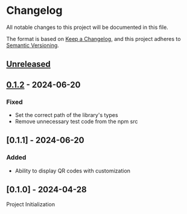 # Changelog

All notable changes to this project will be documented in this file.

The format is based on [Keep a Changelog](https://keepachangelog.com/en/1.1.0/),
and this project adheres to [Semantic Versioning](https://semver.org/spec/v2.0.0.html).

## [Unreleased]

## [0.1.2] - 2024-06-20

### Fixed

- Set the correct path of the library's types
- Remove unnecessary test code from the npm src

## [0.1.1] - 2024-06-20

### Added

- Ability to display QR codes with customization

## [0.1.0] - 2024-04-28

Project Initialization

[unreleased]: https://github.com/afonsograca/react-native-qr-code/compare/0.1.2...HEAD
[0.1.2]: https://github.com/afonsograca/react-native-qr-code/compare/0.1.1...0.1.2
